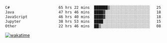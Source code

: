 <!--START_SECTION:waka-->

```txt
C#                      65 hrs 22 mins  ██████▒░░░░░░░░░░░░░░░░░░   25.80 %
Java                    47 hrs 46 mins  ████▓░░░░░░░░░░░░░░░░░░░░   18.86 %
JavaScript              46 hrs 40 mins  ████▓░░░░░░░░░░░░░░░░░░░░   18.42 %
Jupyter                 38 hrs 53 mins  ████░░░░░░░░░░░░░░░░░░░░░   15.35 %
Other                   22 hrs 46 mins  ██▒░░░░░░░░░░░░░░░░░░░░░░   08.99 %
```

<!--END_SECTION:waka-->
[![wakatime](https://wakatime.com/badge/user/6c2f442e-41b4-42e3-bc06-d5d8203ad1da.svg)](https://wakatime.com/@6c2f442e-41b4-42e3-bc06-d5d8203ad1da)
